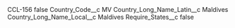 <?xml version="1.0" encoding="UTF-8"?>
<CustomMetadata xmlns="http://soap.sforce.com/2006/04/metadata" xmlns:xsi="http://www.w3.org/2001/XMLSchema-instance" xmlns:xsd="http://www.w3.org/2001/XMLSchema">
    <label>CCL-156</label>
    <protected>false</protected>
    <values>
        <field>Country_Code__c</field>
        <value xsi:type="xsd:string">MV</value>
    </values>
    <values>
        <field>Country_Long_Name_Latin__c</field>
        <value xsi:type="xsd:string">Maldives</value>
    </values>
    <values>
        <field>Country_Long_Name_Local__c</field>
        <value xsi:type="xsd:string">Maldives</value>
    </values>
    <values>
        <field>Require_States__c</field>
        <value xsi:type="xsd:boolean">false</value>
    </values>
</CustomMetadata>
